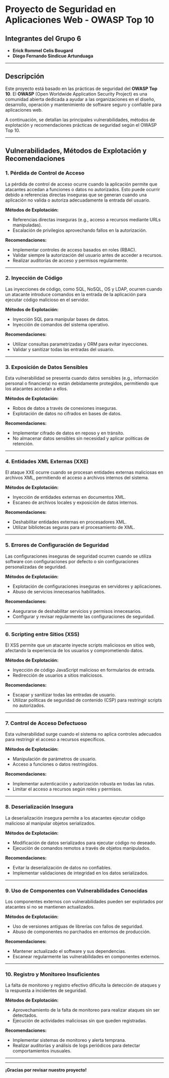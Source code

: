 # Proyecto de Seguridad en Aplicaciones Web - OWASP Top 10

## Integrantes del Grupo 6

- **Erick Rommel Celis Bougard**
- **Diego Fernando Sindicue Artunduaga**

---

## Descripción

Este proyecto está basado en las prácticas de seguridad del **OWASP Top 10**. El **OWASP** (Open Worldwide Application Security Project) es una comunidad abierta dedicada a ayudar a las organizaciones en el diseño, desarrollo, operación y mantenimiento de software seguro y confiable para aplicaciones web.

A continuación, se detallan las principales vulnerabilidades, métodos de explotación y recomendaciones prácticas de seguridad según el OWASP Top 10.

---

## Vulnerabilidades, Métodos de Explotación y Recomendaciones

### 1. Pérdida de Control de Acceso

La pérdida de control de acceso ocurre cuando la aplicación permite que atacantes accedan a funciones o datos no autorizados. Esto puede ocurrir debido a referencias directas inseguras que se generan cuando una aplicación no valida o autoriza adecuadamente la entrada del usuario.

**Métodos de Explotación:**
- Referencias directas inseguras (e.g., acceso a recursos mediante URLs manipuladas).
- Escalación de privilegios aprovechando fallos en la autorización.

**Recomendaciones:**
- Implementar controles de acceso basados en roles (RBAC).
- Validar siempre la autorización del usuario antes de acceder a recursos.
- Realizar auditorías de acceso y permisos regularmente.

---

### 2. Inyección de Código

Las inyecciones de código, como SQL, NoSQL, OS y LDAP, ocurren cuando un atacante introduce comandos en la entrada de la aplicación para ejecutar código malicioso en el servidor.

**Métodos de Explotación:**
- Inyección SQL para manipular bases de datos.
- Inyección de comandos del sistema operativo.

**Recomendaciones:**
- Utilizar consultas parametrizadas y ORM para evitar inyecciones.
- Validar y sanitizar todas las entradas del usuario.

---

### 3. Exposición de Datos Sensibles

Esta vulnerabilidad se presenta cuando datos sensibles (e.g., información personal o financiera) no están debidamente protegidos, permitiendo que los atacantes accedan a ellos.

**Métodos de Explotación:**
- Robos de datos a través de conexiones inseguras.
- Explotación de datos no cifrados en bases de datos.

**Recomendaciones:**
- Implementar cifrado de datos en reposo y en tránsito.
- No almacenar datos sensibles sin necesidad y aplicar políticas de retención.

---

### 4. Entidades XML Externas (XXE)

El ataque XXE ocurre cuando se procesan entidades externas maliciosas en archivos XML, permitiendo el acceso a archivos internos del sistema.

**Métodos de Explotación:**
- Inyección de entidades externas en documentos XML.
- Escaneo de archivos locales y exposición de datos internos.

**Recomendaciones:**
- Deshabilitar entidades externas en procesadores XML.
- Utilizar bibliotecas seguras para el procesamiento de XML.

---

### 5. Errores de Configuración de Seguridad

Las configuraciones inseguras de seguridad ocurren cuando se utiliza software con configuraciones por defecto o sin configuraciones personalizadas de seguridad.

**Métodos de Explotación:**
- Explotación de configuraciones inseguras en servidores y aplicaciones.
- Abuso de servicios innecesarios habilitados.

**Recomendaciones:**
- Asegurarse de deshabilitar servicios y permisos innecesarios.
- Configurar y revisar regularmente las configuraciones de seguridad.

---

### 6. Scripting entre Sitios (XSS)

El XSS permite que un atacante inyecte scripts maliciosos en sitios web, afectando la experiencia de los usuarios y comprometiendo datos.

**Métodos de Explotación:**
- Inyección de código JavaScript malicioso en formularios de entrada.
- Redirección de usuarios a sitios maliciosos.

**Recomendaciones:**
- Escapar y sanitizar todas las entradas de usuario.
- Utilizar políticas de seguridad de contenido (CSP) para restringir scripts no autorizados.

---

### 7. Control de Acceso Defectuoso

Esta vulnerabilidad surge cuando el sistema no aplica controles adecuados para restringir el acceso a recursos específicos.

**Métodos de Explotación:**
- Manipulación de parámetros de usuario.
- Acceso a funciones o datos restringidos.

**Recomendaciones:**
- Implementar autenticación y autorización robusta en todas las rutas.
- Limitar el acceso a recursos según roles y permisos.

---

### 8. Deserialización Insegura

La deserialización insegura permite a los atacantes ejecutar código malicioso al manipular objetos serializados.

**Métodos de Explotación:**
- Modificación de datos serializados para ejecutar código no deseado.
- Ejecución de comandos remotos a través de objetos manipulados.

**Recomendaciones:**
- Evitar la deserialización de datos no confiables.
- Implementar validaciones de integridad en los datos serializados.

---

### 9. Uso de Componentes con Vulnerabilidades Conocidas

Los componentes externos con vulnerabilidades pueden ser explotados por atacantes si no se mantienen actualizados.

**Métodos de Explotación:**
- Uso de versiones antiguas de librerías con fallos de seguridad.
- Abuso de componentes no parchados en entornos de producción.

**Recomendaciones:**
- Mantener actualizado el software y sus dependencias.
- Escanear regularmente las vulnerabilidades en componentes externos.

---

### 10. Registro y Monitoreo Insuficientes

La falta de monitoreo y registro efectivo dificulta la detección de ataques y la respuesta a incidentes de seguridad.

**Métodos de Explotación:**
- Aprovechamiento de la falta de monitoreo para realizar ataques sin ser detectados.
- Ejecución de actividades maliciosas sin que queden registradas.

**Recomendaciones:**
- Implementar sistemas de monitoreo y alerta temprana.
- Realizar auditorías y análisis de logs periódicos para detectar comportamientos inusuales.

---


---

**¡Gracias por revisar nuestro proyecto!**


